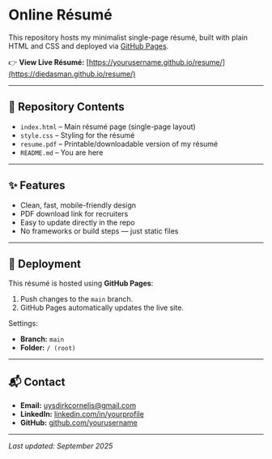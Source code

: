 # Online Résumé

This repository hosts my minimalist single-page résumé, built with plain HTML and CSS and deployed via [GitHub Pages](https://pages.github.com/).

👉 **View Live Résumé:** [https://yourusername.github.io/resume/](https://diedasman.github.io/resume/)

---

## 📂 Repository Contents
- `index.html` – Main résumé page (single-page layout)
- `style.css` – Styling for the résumé
- `resume.pdf` – Printable/downloadable version of my résumé
- `README.md` – You are here

---

## ✨ Features
- Clean, fast, mobile-friendly design
- PDF download link for recruiters
- Easy to update directly in the repo
- No frameworks or build steps — just static files

---

## 🚀 Deployment
This résumé is hosted using **GitHub Pages**:  
1. Push changes to the `main` branch.  
2. GitHub Pages automatically updates the live site.  

Settings:  
- **Branch:** `main`  
- **Folder:** `/ (root)`  

---

## 📬 Contact
- **Email:** uysdirkcornelis@gmail.com  
- **LinkedIn:** [linkedin.com/in/yourprofile](https://linkedin.com/in/yourprofile)  
- **GitHub:** [github.com/yourusername](https://github.com/yourusername)

---

_Last updated: September 2025_
